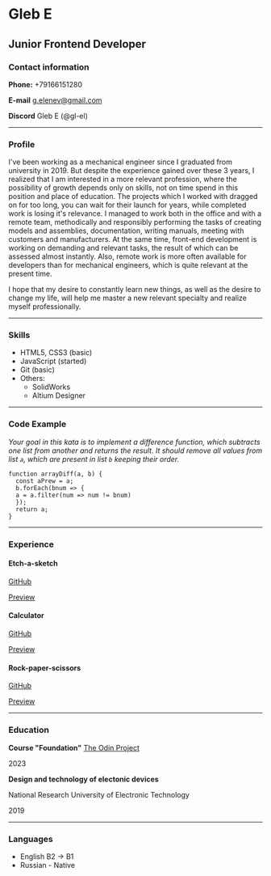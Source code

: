 # Gleb E

## Junior Frontend Developer

### Contact information
**Phone:** +79166151280

**E-mail** g.elenev@gmail.com

**Discord** Gleb E (@gl-el)

---
### Profile
I've been working as a mechanical engineer since I graduated from university in 2019.
But despite the experience gained over these 3 years, I realized that I am interested in a more relevant profession, where the possibility of growth depends only on skills, not on time spend in this position and place of education.
The projects which I worked with dragged on for too long, you can wait for their launch for years, while completed work is losing it's relevance.
I managed to work both in the office and with a remote team, methodically and responsibly performing the tasks of creating models and assemblies, documentation, writing manuals, meeting with customers and manufacturers. At the same time, front-end development is working on demanding and relevant tasks, the result of which can be assessed almost instantly.
Also, remote work is more often available for developers than for mechanical engineers, which is quite relevant at the present time.

I hope that my desire to constantly learn new things, as well as the desire to change my life, will help me master a new relevant specialty and realize myself professionally.

---
### Skills
* HTML5, CSS3 (basic)
* JavaScript (started)
* Git (basic)
* Others:
    + SolidWorks
    + Altium Designer
---
### Code Example
*Your goal in this kata is to implement a difference function, which subtracts one list from another and returns the result. It should remove all values from list `a`, which are present in list `b` keeping their order.*
```
function arrayDiff(a, b) {
  const aPrew = a;
  b.forEach(bnum => {
  a = a.filter(num => num != bnum)
  });
  return a;
}
```
---
### Experience
#### Etch-a-sketch
[GitHub](https://github.com/gl-el/etch-a-sketch)

[Preview](https://gl-el.github.io/etch-a-sketch/)


#### Calculator
[GitHub](https://github.com/gl-el/calculator)

[Preview](https://gl-el.github.io/calculator/)


#### Rock-paper-scissors
[GitHub](https://github.com/gl-el/rock-paper-scissors)

[Preview](https://gl-el.github.io/rock-paper-scissors/)

---
### Education
**Course "Foundation"**
[The Odin Project](https://www.theodinproject.com/paths/foundations/courses/foundations)

2023


**Design and technology of electonic devices**

National Research University of Electronic Technology

2019

---
### Languages
* English B2 -> B1
* Russian - Native